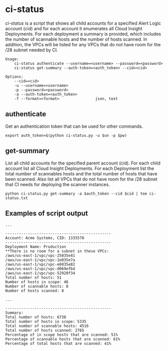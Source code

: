 # ci-status

*ci-status* is a script that shows all child accounts for a specified Alert Logic account (cid) and for each account it enumerates all Cloud Insight Deployments. For each deployment a summary is provided, which includes the number of scannable hosts and the number of hosts scanned. In addition, the VPCs will be listed for any VPCs that do not have room for the /28 subnet needed by CI.

```
Usage:
    ci-status authenticate --username=<username> --password=<password>
    ci-status get-summary --auth-token=<auth_token> --cid=<cid>

Options:
    --cid=<cid>
    -u --username=<username>
    -p --password=<password>
    -a --auth-token=<auth_token>
    -f --format=<format>                json, text
```

## authenticate
Get an authentication token that can be used for other commands.
```
export auth_token=$(python ci-status.py -u $un -p $pw)
```

## get-summary

List all child accounts for the specified parent account (cid). For each child account list all Cloud Insight Deployments. For each Deployment list the total number of scannables hosts and the total number of hosts that have been scanned. Also list all VPCs that do not have room for the /28 subnet that CI needs for deploying the scanner instances.
```
python ci-status.py get-summary -a $auth_token --cid $cid | tee ci-status.txt
```

## Examples of script output
```
...

-----------------------------------------------
Account: Acme Systems, CID: 1335570
-----------------------------------------------
Deployment Name: Production
**There is no room for a subnet in these VPCs:
/aws/us-east-1/vpc/vpc-25035e41
/aws/us-east-1/vpc/vpc-1e035e7a
/aws/us-east-1/vpc/vpc-e6035e82
/aws/us-east-1/vpc/vpc-d069efb4
/aws/us-east-1/vpc/vpc-52920f34
Total number of hosts: 51
Number of hosts in scope: 46
Number of scannable hosts: 8
Number of hosts scanned: 8

...

-----------------------------------------------
Summary:
Total number of hosts: 6738
Total number of hosts in scope: 5335
Total number of scannable hosts: 4516
Total number of hosts scanned: 2765
Percentage of in scope hosts that are scanned: 51%
Percentage of scannable hosts that are scanned: 61%
Percentage of total hosts that are scanned: 41%
```